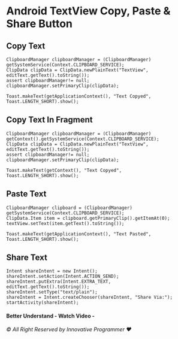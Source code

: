 # Android TextView Copy, Paste & Share Button


## Copy Text

```
ClipboardManager clipboardManager = (ClipboardManager) getSystemService(Context.CLIPBOARD_SERVICE);
ClipData clipData = ClipData.newPlainText("TextView", editText.getText().toString());
assert clipboardManager!= null;
clipboardManager.setPrimaryClip(clipData);

Toast.makeText(getApplicationContext(), "Text Copyed", Toast.LENGTH_SHORT).show();
```

## Copy Text In Fragment

```
ClipboardManager clipboardManager = (ClipboardManager) getContext().getSystemService(Context.CLIPBOARD_SERVICE);
ClipData clipData = ClipData.newPlainText("TextView", editText.getText().toString());
assert clipboardManager!= null;
clipboardManager.setPrimaryClip(clipData);

Toast.makeText(getContext(), "Text Copyed", Toast.LENGTH_SHORT).show();
```

## Paste Text

```
ClipboardManager clipboard = (ClipboardManager) getSystemService(Context.CLIPBOARD_SERVICE);
ClipData.Item item = clipboard.getPrimaryClip().getItemAt(0);
textView.setText(item.getText().toString());

Toast.makeText(getApplicationContext(), "Text Pasted", Toast.LENGTH_SHORT).show();
```

## Share Text

```
Intent shareIntent = new Intent();
shareIntent.setAction(Intent.ACTION_SEND);
shareIntent.putExtra(Intent.EXTRA_TEXT, editText.getText().toString());
shareIntent.setType("text/plain");
shareIntent = Intent.createChooser(shareIntent, "Share Via:");
startActivity(shareIntent);
```


#### Better Understand - Watch Video - 

_© All Right Reserved by Innovative Programmer ❤️_

